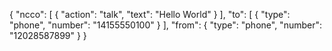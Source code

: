 {
  "ncco": [
    {
      "action": "talk",
      "text": "Hello World"
    }
  ],
  "to": [
    {
      "type": "phone",
      "number": "14155550100"
    }
  ],
  "from": {
    "type": "phone",
    "number": "12028587899"
  }
}
